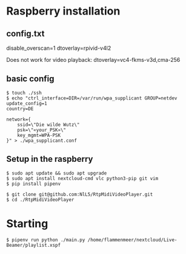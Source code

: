# Raspberry installation

## config.txt
disable_overscan=1
dtoverlay=rpivid-v4l2

Does not work for video playback: dtoverlay=vc4-fkms-v3d,cma-256

## basic config
```
$ touch ./ssh
$ echo "ctrl_interface=DIR=/var/run/wpa_supplicant GROUP=netdev
update_config=1
country=DE

network={
    ssid=\"Die wilde Wutz\"
    psk=\"«your_PSK»\"
    key_mgmt=WPA-PSK
}" > ./wpa_supplicant.conf
```

## Setup in the raspberry
```
$ sudo apt update && sudo apt upgrade
$ sudo apt install nextcloud-cmd vlc python3-pip git vim
$ pip install pipenv

$ git clone git@github.com:NlL5/RtpMidiVideoPlayer.git
$ cd ./RtpMidiVideoPlayer
```

# Starting
```
$ pipenv run python ./main.py /home/flammenmeer/nextcloud/Live-Beamer/playlist.xspf
```